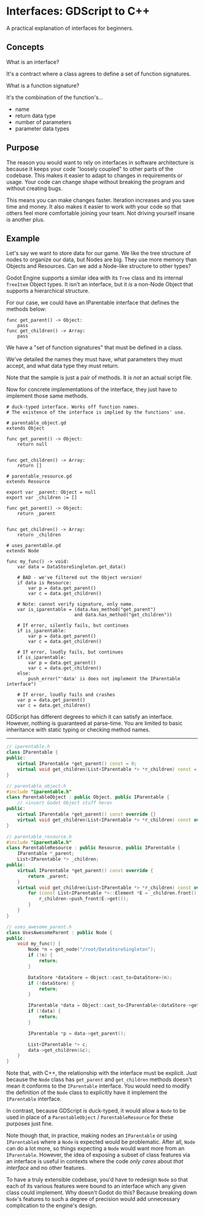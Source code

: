 # Interfaces: GDScript to C++

A practical explanation of interfaces for beginners.

## Concepts

What is an interface?

It's a contract where a class agrees to define a set of function signatures.

What is a function signature?

It's the combination of the function's...

- name
- return data type
- number of parameters
- parameter data types

## Purpose

The reason you would want to rely on interfaces in software architecture is because it keeps your code "loosely coupled" to other parts of the codebase. This makes it easier to adapt to changes in requirements or usage. Your code can change shape without breaking the program and without creating bugs.

This means you can make changes faster. Iteration increases and you save time and money. It also makes it easier to work *with* your code so that others feel more comfortable joining your team. Not driving yourself insane is another plus.

## Example

Let's say we want to store data for our game. We like the tree structure of nodes to organize our data, but Nodes are big. They use more memory than Objects and Resources. Can we add a Node-like structure to other types?

Godot Engine supports a similar idea with its `Tree` class and its internal `TreeItem` Object types. It isn't an interface, but it *is* a non-Node Object that supports a hierarchical structure.

For our case, we could have an IParentable interface that defines the methods below:

```gdscript
func get_parent() -> Object:
    pass
func get_children() -> Array:
    pass
```

We have a "set of function signatures" that must be defined in a class.

We've detailed the names they must have, what parameters they must accept, and what data type they must return.

Note that the sample is just a pair of methods. It is *not* an actual script file.

Now for concrete implementations of the interface, they just have to implement those same methods.

```gdscript
# duck-typed interface. Works off function names.
# The existence of the interface is implied by the functions' use.

# parentable_object.gd
extends Object

func get_parent() -> Object:
    return null


func get_children() -> Array:
    return []

# parentable_resource.gd
extends Resource

export var _parent: Object = null
export var _children := []

func get_parent() -> Object:
    return _parent
    

func get_children() -> Array:
    return _children

# uses_parentable.gd
extends Node

func my_func() -> void:
    var data = DataStoreSingleton.get_data()

    # BAD - we've filtered out the Object version!
    if data is Resource:
        var p = data.get_parent()
        var c = data.get_children()

    # Note: cannot verify signature, only name.
    var is_iparentable = (data.has_method("get_parent")
                         and data.has_method("get_children"))

    # If error, silently fails, but continues
    if is_iparentable:
        var p = data.get_parent()
        var c = data.get_children()
    
    # If error, loudly fails, but continues
    if is_iparentable:
        var p = data.get_parent()
        var c = data.get_children()
    else:
        push_error("'data' is does not implement the IParentable interface")

    # If error, loudly fails and crashes
    var p = data.get_parent()
    var c = data.get_children()
```

GDScript has different degrees to which it can satisfy an interface. However, nothing is guaranteed at parse-time. You are limited to basic inheritance with static typing or checking method names.

---

```cpp
// iparentable.h
class IParentable {
public:
    virtual IParentable *get_parent() const = 0;
    virtual void get_children(List<IParentable *> *r_children) const = 0;
}

// parentable_object.h
#include "iparentable.h"
class ParentableObject : public Object, public IParentable {
    // <insert Godot Object stuff here>
public:
    virtual IParentable *get_parent() const override {}
    virtual void get_children(List<IParentable *> *r_children) const override {}
}

// parentable_resource.h
#include "iparentable.h"
class ParentableResource : public Resource, public IParentable {
    IParentable *_parent;
    List<IParentable *> _children;
public:
    virtual IParentable *get_parent() const override {
        return _parent;
    }
    virtual void get_children(List<IParentable *> *r_children) const override {
        for (const List<IParentable *>::Element *E = _children.front(); E; E = E->next()) {
            r_children->push_front(E->get());
        }
    }
}

// uses_awesome_parent.h
class UsesAwesomeParent : public Node {
public:
    void my_func() {
        Node *n = get_node("/root/DataStoreSingleton");
        if (!n) {
            return;
        }

        DataStore *dataStore = Object::cast_to<DataStore>(n);
        if (!dataStore) {
            return;
        }

        IParentable *data = Object::cast_to<IParentable>(dataStore->get_data());
        if (!data) {
            return;
        }

        IParentable *p = data->get_parent();

        List<IParentable *> c;
        data->get_children(&c);
    }
}
```

Note that, with C++, the relationship with the interface must be explicit. Just because the `Node` class has `get_parent` and `get_children` methods doesn't mean it conforms to the `IParentable` interface. You would need to modify the definition of the `Node` class to explicitly have it implement the `IParentable` interface.

In contrast, because GDScript is duck-typed, it would allow a `Node` to be used in place of a `ParentableObject` / `ParentableResource` for these purposes just fine.

Note though that, in practice, making nodes an `IParentable` or using `IParentable`s where a `Node` is expected would be problematic. After all, `Node` can do a lot more, so things expecting a `Node` would want more from an `IParentable`. However, the idea of exposing a subset of class features via an interface is useful in contexts where the code *only cares* about *that interface* and no other features.

To have a truly extensible codebase, you'd have to redesign `Node` so that each of its various features were bound to an interface which any given class could implement. Why doesn't Godot do this? Because breaking down `Node`'s features to such a degree of precision would add unnecessary complication to the engine's design.
